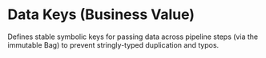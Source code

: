 # Data Keys (Business Value)

Defines stable symbolic keys for passing data across pipeline steps (via the immutable Bag) to prevent stringly-typed duplication and typos.
